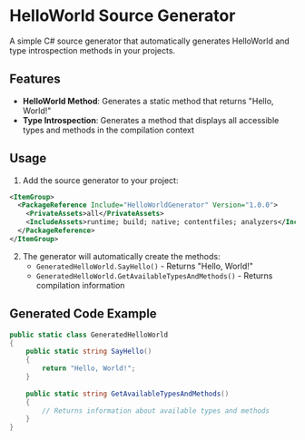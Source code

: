 # HelloWorld Source Generator

A simple C# source generator that automatically generates HelloWorld and type introspection methods in your projects.

## Features

- **HelloWorld Method**: Generates a static method that returns "Hello, World!"
- **Type Introspection**: Generates a method that displays all accessible types and methods in the compilation context

## Usage

1. Add the source generator to your project:

```xml
<ItemGroup>
  <PackageReference Include="HelloWorldGenerator" Version="1.0.0">
    <PrivateAssets>all</PrivateAssets>
    <IncludeAssets>runtime; build; native; contentfiles; analyzers</IncludeAssets>
  </PackageReference>
</ItemGroup>
```

2. The generator will automatically create the methods:
   - `GeneratedHelloWorld.SayHello()` - Returns "Hello, World!"
   - `GeneratedHelloWorld.GetAvailableTypesAndMethods()` - Returns compilation information

## Generated Code Example

```csharp
public static class GeneratedHelloWorld
{
    public static string SayHello()
    {
        return "Hello, World!";
    }
    
    public static string GetAvailableTypesAndMethods()
    {
        // Returns information about available types and methods
    }
}
```
